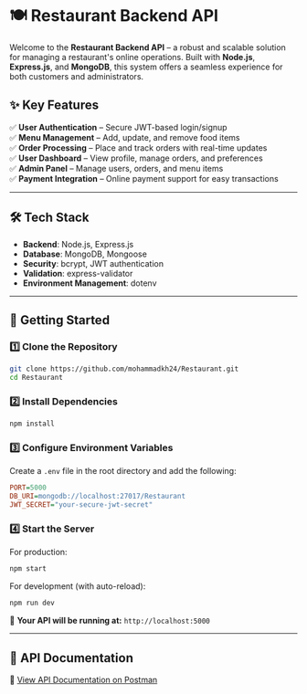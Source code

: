 # 🍽️ Restaurant Backend API  

Welcome to the **Restaurant Backend API** – a robust and scalable solution for managing a restaurant's online operations. Built with **Node.js**, **Express.js**, and **MongoDB**, this system offers a seamless experience for both customers and administrators.  

## ✨ Key Features  
✅ **User Authentication** – Secure JWT-based login/signup  
✅ **Menu Management** – Add, update, and remove food items  
✅ **Order Processing** – Place and track orders with real-time updates  
✅ **User Dashboard** – View profile, manage orders, and preferences  
✅ **Admin Panel** – Manage users, orders, and menu items  
✅ **Payment Integration** – Online payment support for easy transactions  

---

## 🛠️ Tech Stack  
- **Backend**: Node.js, Express.js  
- **Database**: MongoDB, Mongoose  
- **Security**: bcrypt, JWT authentication  
- **Validation**: express-validator  
- **Environment Management**: dotenv  

---

## 🚀 Getting Started   

### 1️⃣ Clone the Repository  
```bash
git clone https://github.com/mohammadkh24/Restaurant.git
cd Restaurant
```

### 2️⃣ Install Dependencies  
```bash
npm install
```

### 3️⃣ Configure Environment Variables  
Create a `.env` file in the root directory and add the following:  
```ini
PORT=5000
DB_URI=mongodb://localhost:27017/Restaurant
JWT_SECRET="your-secure-jwt-secret"
```

### 4️⃣ Start the Server  
For production:  
```bash
npm start
```
For development (with auto-reload):  
```bash
npm run dev
```

📍 **Your API will be running at:** `http://localhost:5000`  

---

## 📖 API Documentation
🔗 [View API Documentation on Postman](https://www.postman.com/teamwork-4920/workspace/my-workspace/collection/38477852-e15e8a38-f038-499b-b2a5-79a581dbec93?action=share&creator=38477852)  
 
